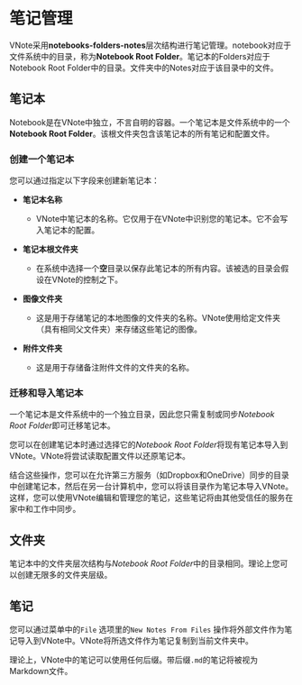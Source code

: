 # 笔记管理

VNote采用**notebooks-folders-notes**层次结构进行笔记管理。notebook对应于文件系统中的目录，称为**Notebook Root Folder**。笔记本的Folders对应于Notebook Root Folder中的目录。文件夹中的Notes对应于该目录中的文件。

## 笔记本

Notebook是在VNote中独立，不言自明的容器。一个笔记本是文件系统中的一个**Notebook Root Folder**。该根文件夹包含该笔记本的所有笔记和配置文件。

### 创建一个笔记本

您可以通过指定以下字段来创建新笔记本：

- **笔记本名称**
  - VNote中笔记本的名称。它仅用于在VNote中识别您的笔记本。它不会写入笔记本的配置。

- **笔记本根文件夹**
  - 在系统中选择一个**空**目录以保存此笔记本的所有内容。该被选的目录会假设在VNote的控制之下。
- **图像文件夹**
  - 这是用于存储笔记的本地图像的文件夹的名称。VNote使用给定文件夹（具有相同父文件夹）来存储这些笔记的图像。
- **附件文件夹**
  - 这是用于存储备注附件文件的文件夹的名称。

### 迁移和导入笔记本

一个笔记本是文件系统中的一个独立目录，因此您只需复制或同步*Notebook Root Folder*即可迁移笔记本。

您可以在创建笔记本时通过选择它的*Notebook Root Folder*将现有笔记本导入到VNote。VNote将尝试读取配置文件以还原笔记本。

结合这些操作，您可以在允许第三方服务（如Dropbox和OneDrive）同步的目录中创建笔记本，然后在另一台计算机中，您可以将该目录作为笔记本导入VNote。这样，您可以使用VNote编辑和管理您的笔记，这些笔记将由其他受信任的服务在家中和工作中同步。

## 文件夹

笔记本中的文件夹层次结构与*Notebook Root Folder*中的目录相同。理论上您可以创建无限多的文件夹层级。

## 笔记

您可以通过菜单中的`File` 选项里的`New Notes From Files` 操作将外部文件作为笔记导入到VNote中。VNote将所选文件作为笔记复制到当前文件夹中。

理论上，VNote中的笔记可以使用任何后缀。带后缀`.md`的笔记将被视为Markdown文件。